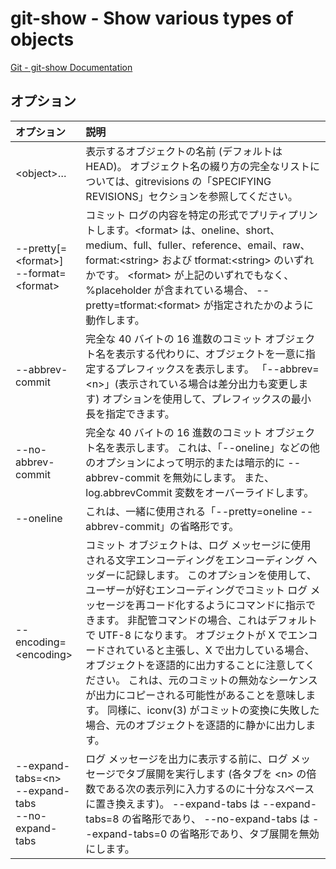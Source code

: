 # git-show - Show various types of objects

[Git - git-show Documentation](https://git-scm.com/docs/git-show)

## オプション

|オプション|説明|
|:--|:--|
|\<object>…​|表示するオブジェクトの名前 (デフォルトは HEAD)。 オブジェクト名の綴り方の完全なリストについては、gitrevisions の「SPECIFYING REVISIONS」セクションを参照してください。|
|--pretty[=\<format>]<br>--format=\<format>|コミット ログの内容を特定の形式でプリティプリントします。\<format> は、oneline、short、medium、full、fuller、reference、email、raw、format:\<string> および tformat:\<string> のいずれかです。 \<format> が上記のいずれでもなく、%placeholder が含まれている場合、 --pretty=tformat:\<format> が指定されたかのように動作します。|
|--abbrev-commit|完全な 40 バイトの 16 進数のコミット オブジェクト名を表示する代わりに、オブジェクトを一意に指定するプレフィックスを表示します。 「--abbrev=\<n>」(表示されている場合は差分出力も変更します) オプションを使用して、プレフィックスの最小長を指定できます。|
|--no-abbrev-commit|完全な 40 バイトの 16 進数のコミット オブジェクト名を表示します。 これは、「--oneline」などの他のオプションによって明示的または暗示的に --abbrev-commit を無効にします。 また、log.abbrevCommit 変数をオーバーライドします。|
|--oneline|これは、一緒に使用される「--pretty=oneline --abbrev-commit」の省略形です。|
|--encoding=\<encoding>|コミット オブジェクトは、ログ メッセージに使用される文字エンコーディングをエンコーディング ヘッダーに記録します。 このオプションを使用して、ユーザーが好むエンコーディングでコミット ログ メッセージを再コード化するようにコマンドに指示できます。 非配管コマンドの場合、これはデフォルトで UTF-8 になります。 オブジェクトが X でエンコードされていると主張し、X で出力している場合、オブジェクトを逐語的に出力することに注意してください。 これは、元のコミットの無効なシーケンスが出力にコピーされる可能性があることを意味します。 同様に、iconv(3) がコミットの変換に失敗した場合、元のオブジェクトを逐語的に静かに出力します。|
|--expand-tabs=\<n><br>--expand-tabs<br>--no-expand-tabs|ログ メッセージを出力に表示する前に、ログ メッセージでタブ展開を実行します (各タブを \<n> の倍数である次の表示列に入力するのに十分なスペースに置き換えます)。 --expand-tabs は --expand-tabs=8 の省略形であり、 --no-expand-tabs は --expand-tabs=0 の省略形であり、タブ展開を無効にします。|
